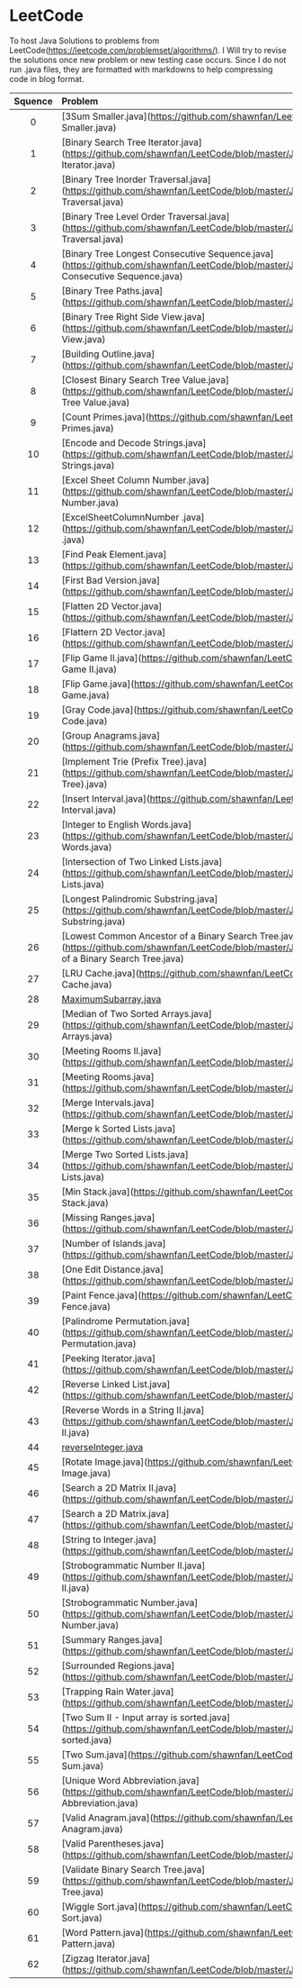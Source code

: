 # LeetCode

To host Java Solutions to problems from LeetCode(https://leetcode.com/problemset/algorithms/).
I Will try to revise the solutions once new problem or new testing case occurs.
Since I do not run .java files, they are formatted with markdowns to help compressing code in blog format.

| Squence | Problem       | Level			| Language  |
|:-------:|:--------------|:---------------|:---------:|
|0|[3Sum Smaller.java](https://github.com/shawnfan/LeetCode/blob/master/Java/3Sum Smaller.java)| |Java|
|1|[Binary Search Tree Iterator.java](https://github.com/shawnfan/LeetCode/blob/master/Java/Binary Search Tree Iterator.java)| |Java|
|2|[Binary Tree Inorder Traversal.java](https://github.com/shawnfan/LeetCode/blob/master/Java/Binary Tree Inorder Traversal.java)| |Java|
|3|[Binary Tree Level Order Traversal.java](https://github.com/shawnfan/LeetCode/blob/master/Java/Binary Tree Level Order Traversal.java)| |Java|
|4|[Binary Tree Longest Consecutive Sequence.java](https://github.com/shawnfan/LeetCode/blob/master/Java/Binary Tree Longest Consecutive Sequence.java)| |Java|
|5|[Binary Tree Paths.java](https://github.com/shawnfan/LeetCode/blob/master/Java/Binary Tree Paths.java)| |Java|
|6|[Binary Tree Right Side View.java](https://github.com/shawnfan/LeetCode/blob/master/Java/Binary Tree Right Side View.java)| |Java|
|7|[Building Outline.java](https://github.com/shawnfan/LeetCode/blob/master/Java/Building Outline.java)| |Java|
|8|[Closest Binary Search Tree Value.java](https://github.com/shawnfan/LeetCode/blob/master/Java/Closest Binary Search Tree Value.java)| |Java|
|9|[Count Primes.java](https://github.com/shawnfan/LeetCode/blob/master/Java/Count Primes.java)| |Java|
|10|[Encode and Decode Strings.java](https://github.com/shawnfan/LeetCode/blob/master/Java/Encode and Decode Strings.java)| |Java|
|11|[Excel Sheet Column Number.java](https://github.com/shawnfan/LeetCode/blob/master/Java/Excel Sheet Column Number.java)| |Java|
|12|[ExcelSheetColumnNumber .java](https://github.com/shawnfan/LeetCode/blob/master/Java/ExcelSheetColumnNumber .java)| |Java|
|13|[Find Peak Element.java](https://github.com/shawnfan/LeetCode/blob/master/Java/Find Peak Element.java)| |Java|
|14|[First Bad Version.java](https://github.com/shawnfan/LeetCode/blob/master/Java/First Bad Version.java)| |Java|
|15|[Flatten 2D Vector.java](https://github.com/shawnfan/LeetCode/blob/master/Java/Flatten 2D Vector.java)| |Java|
|16|[Flattern 2D Vector.java](https://github.com/shawnfan/LeetCode/blob/master/Java/Flattern 2D Vector.java)| |Java|
|17|[Flip Game II.java](https://github.com/shawnfan/LeetCode/blob/master/Java/Flip Game II.java)| |Java|
|18|[Flip Game.java](https://github.com/shawnfan/LeetCode/blob/master/Java/Flip Game.java)| |Java|
|19|[Gray Code.java](https://github.com/shawnfan/LeetCode/blob/master/Java/Gray Code.java)| |Java|
|20|[Group Anagrams.java](https://github.com/shawnfan/LeetCode/blob/master/Java/Group Anagrams.java)| |Java|
|21|[Implement Trie (Prefix Tree).java](https://github.com/shawnfan/LeetCode/blob/master/Java/Implement Trie (Prefix Tree).java)| |Java|
|22|[Insert Interval.java](https://github.com/shawnfan/LeetCode/blob/master/Java/Insert Interval.java)| |Java|
|23|[Integer to English Words.java](https://github.com/shawnfan/LeetCode/blob/master/Java/Integer to English Words.java)| |Java|
|24|[Intersection of Two Linked Lists.java](https://github.com/shawnfan/LeetCode/blob/master/Java/Intersection of Two Linked Lists.java)| |Java|
|25|[Longest Palindromic Substring.java](https://github.com/shawnfan/LeetCode/blob/master/Java/Longest Palindromic Substring.java)| |Java|
|26|[Lowest Common Ancestor of a Binary Search Tree.java](https://github.com/shawnfan/LeetCode/blob/master/Java/Lowest Common Ancestor of a Binary Search Tree.java)| |Java|
|27|[LRU Cache.java](https://github.com/shawnfan/LeetCode/blob/master/Java/LRU Cache.java)| |Java|
|28|[MaximumSubarray.java](https://github.com/shawnfan/LeetCode/blob/master/Java/MaximumSubarray.java)| |Java|
|29|[Median of Two Sorted Arrays.java](https://github.com/shawnfan/LeetCode/blob/master/Java/Median of Two Sorted Arrays.java)| |Java|
|30|[Meeting Rooms II.java](https://github.com/shawnfan/LeetCode/blob/master/Java/Meeting Rooms II.java)| |Java|
|31|[Meeting Rooms.java](https://github.com/shawnfan/LeetCode/blob/master/Java/Meeting Rooms.java)| |Java|
|32|[Merge Intervals.java](https://github.com/shawnfan/LeetCode/blob/master/Java/Merge Intervals.java)| |Java|
|33|[Merge k Sorted Lists.java](https://github.com/shawnfan/LeetCode/blob/master/Java/Merge k Sorted Lists.java)| |Java|
|34|[Merge Two Sorted Lists.java](https://github.com/shawnfan/LeetCode/blob/master/Java/Merge Two Sorted Lists.java)| |Java|
|35|[Min Stack.java](https://github.com/shawnfan/LeetCode/blob/master/Java/Min Stack.java)| |Java|
|36|[Missing Ranges.java](https://github.com/shawnfan/LeetCode/blob/master/Java/Missing Ranges.java)| |Java|
|37|[Number of Islands.java](https://github.com/shawnfan/LeetCode/blob/master/Java/Number of Islands.java)| |Java|
|38|[One Edit Distance.java](https://github.com/shawnfan/LeetCode/blob/master/Java/One Edit Distance.java)| |Java|
|39|[Paint Fence.java](https://github.com/shawnfan/LeetCode/blob/master/Java/Paint Fence.java)| |Java|
|40|[Palindrome Permutation.java](https://github.com/shawnfan/LeetCode/blob/master/Java/Palindrome Permutation.java)| |Java|
|41|[Peeking Iterator.java](https://github.com/shawnfan/LeetCode/blob/master/Java/Peeking Iterator.java)| |Java|
|42|[Reverse Linked List.java](https://github.com/shawnfan/LeetCode/blob/master/Java/Reverse Linked List.java)| |Java|
|43|[Reverse Words in a String II.java](https://github.com/shawnfan/LeetCode/blob/master/Java/Reverse Words in a String II.java)| |Java|
|44|[reverseInteger.java](https://github.com/shawnfan/LeetCode/blob/master/Java/reverseInteger.java)| |Java|
|45|[Rotate Image.java](https://github.com/shawnfan/LeetCode/blob/master/Java/Rotate Image.java)| |Java|
|46|[Search a 2D Matrix II.java](https://github.com/shawnfan/LeetCode/blob/master/Java/Search a 2D Matrix II.java)| |Java|
|47|[Search a 2D Matrix.java](https://github.com/shawnfan/LeetCode/blob/master/Java/Search a 2D Matrix.java)| |Java|
|48|[String to Integer.java](https://github.com/shawnfan/LeetCode/blob/master/Java/String to Integer.java)| |Java|
|49|[Strobogrammatic Number II.java](https://github.com/shawnfan/LeetCode/blob/master/Java/Strobogrammatic Number II.java)| |Java|
|50|[Strobogrammatic Number.java](https://github.com/shawnfan/LeetCode/blob/master/Java/Strobogrammatic Number.java)| |Java|
|51|[Summary Ranges.java](https://github.com/shawnfan/LeetCode/blob/master/Java/Summary Ranges.java)| |Java|
|52|[Surrounded Regions.java](https://github.com/shawnfan/LeetCode/blob/master/Java/Surrounded Regions.java)| |Java|
|53|[Trapping Rain Water.java](https://github.com/shawnfan/LeetCode/blob/master/Java/Trapping Rain Water.java)| |Java|
|54|[Two Sum II - Input array is sorted.java](https://github.com/shawnfan/LeetCode/blob/master/Java/Two Sum II - Input array is sorted.java)| |Java|
|55|[Two Sum.java](https://github.com/shawnfan/LeetCode/blob/master/Java/Two Sum.java)| |Java|
|56|[Unique Word Abbreviation.java](https://github.com/shawnfan/LeetCode/blob/master/Java/Unique Word Abbreviation.java)| |Java|
|57|[Valid Anagram.java](https://github.com/shawnfan/LeetCode/blob/master/Java/Valid Anagram.java)| |Java|
|58|[Valid Parentheses.java](https://github.com/shawnfan/LeetCode/blob/master/Java/Valid Parentheses.java)| |Java|
|59|[Validate Binary Search Tree.java](https://github.com/shawnfan/LeetCode/blob/master/Java/Validate Binary Search Tree.java)| |Java|
|60|[Wiggle Sort.java](https://github.com/shawnfan/LeetCode/blob/master/Java/Wiggle Sort.java)| |Java|
|61|[Word Pattern.java](https://github.com/shawnfan/LeetCode/blob/master/Java/Word Pattern.java)| |Java|
|62|[Zigzag Iterator.java](https://github.com/shawnfan/LeetCode/blob/master/Java/Zigzag Iterator.java)| |Java|
